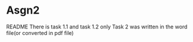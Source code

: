 # Asgn2
README
There is task 1.1 and task 1.2 only 
Task 2 was written in the word file(or converted in pdf file)
